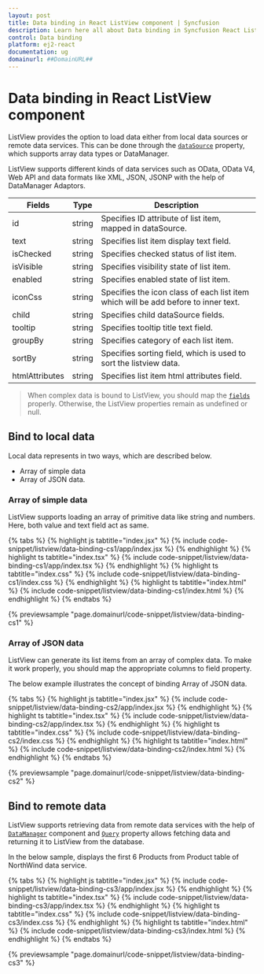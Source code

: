 ```yaml
---
layout: post
title: Data binding in React ListView component | Syncfusion
description: Learn here all about Data binding in Syncfusion React ListView component of Syncfusion Essential JS 2 and more.
control: Data binding 
platform: ej2-react
documentation: ug
domainurl: ##DomainURL##
---
```


# Data binding in React ListView component

ListView provides the option to load data either from local data sources or remote data services. This can be done through the [`dataSource`](https://ej2.syncfusion.com/react/documentation/api/list-view/#datasource) property, which supports array data types or DataManager.

ListView supports different kinds of data services such as OData, OData V4, Web API and data formats like XML, JSON, JSONP with the help of DataManager Adaptors.

| Fields | Type | Description |
|------|------|-------------|
| id | string | Specifies ID attribute of list item, mapped in dataSource. |
| text | string | Specifies list item display text field. |
| isChecked | string | Specifies checked status of list item. |
| isVisible | string | Specifies visibility state of list item. |
| enabled | string | Specifies enabled state of list item. |
| iconCss | string | Specifies the icon class of each list item which will be add before to inner text. |
| child | string | Specifies child dataSource fields. |
| tooltip | string | Specifies tooltip title text field. |
| groupBy | string | Specifies category of each list item. |
| sortBy | string | Specifies sorting field, which is used to sort the listview data. |
| htmlAttributes | string | Specifies list item html attributes field. |

> When complex data is bound to ListView, you should map the [`fields`](https://ej2.syncfusion.com/react/documentation/api/list-view/#fields) properly. Otherwise, the ListView properties remain as undefined or null.

## Bind to local data

Local data represents in two ways, which are described below.

* Array of simple data
* Array of JSON data.

### Array of simple data

ListView supports loading an array of primitive data like string and numbers. Here, both value and text field act as same.

{% tabs %}
{% highlight js tabtitle="index.jsx" %}
{% include code-snippet/listview/data-binding-cs1/app/index.jsx %}
{% endhighlight %}
{% highlight ts tabtitle="index.tsx" %}
{% include code-snippet/listview/data-binding-cs1/app/index.tsx %}
{% endhighlight %}
{% highlight ts tabtitle="index.css" %}
{% include code-snippet/listview/data-binding-cs1/index.css %}
{% endhighlight %}
{% highlight ts tabtitle="index.html" %}
{% include code-snippet/listview/data-binding-cs1/index.html %}
{% endhighlight %}
{% endtabs %}

 {% previewsample "page.domainurl/code-snippet/listview/data-binding-cs1" %}

### Array of JSON data

ListView can generate its list items from an array of complex data. To make it work properly, you should map the appropriate columns to field property.

The below example illustrates the concept of binding Array of JSON data.

{% tabs %}
{% highlight js tabtitle="index.jsx" %}
{% include code-snippet/listview/data-binding-cs2/app/index.jsx %}
{% endhighlight %}
{% highlight ts tabtitle="index.tsx" %}
{% include code-snippet/listview/data-binding-cs2/app/index.tsx %}
{% endhighlight %}
{% highlight ts tabtitle="index.css" %}
{% include code-snippet/listview/data-binding-cs2/index.css %}
{% endhighlight %}
{% highlight ts tabtitle="index.html" %}
{% include code-snippet/listview/data-binding-cs2/index.html %}
{% endhighlight %}
{% endtabs %}

 {% previewsample "page.domainurl/code-snippet/listview/data-binding-cs2" %}

## Bind to remote data

ListView supports retrieving data from remote data services with the help of [`DataManager`](https://ej2.syncfusion.com/react/documentation/data/getting-started) component and [`Query`](https://ej2.syncfusion.com/react/documentation/data/querying) property allows fetching data and returning it to ListView from the database.

In the below sample, displays the first 6 Products from Product table of NorthWind data service.

{% tabs %}
{% highlight js tabtitle="index.jsx" %}
{% include code-snippet/listview/data-binding-cs3/app/index.jsx %}
{% endhighlight %}
{% highlight ts tabtitle="index.tsx" %}
{% include code-snippet/listview/data-binding-cs3/app/index.tsx %}
{% endhighlight %}
{% highlight ts tabtitle="index.css" %}
{% include code-snippet/listview/data-binding-cs3/index.css %}
{% endhighlight %}
{% highlight ts tabtitle="index.html" %}
{% include code-snippet/listview/data-binding-cs3/index.html %}
{% endhighlight %}
{% endtabs %}

 {% previewsample "page.domainurl/code-snippet/listview/data-binding-cs3" %}
